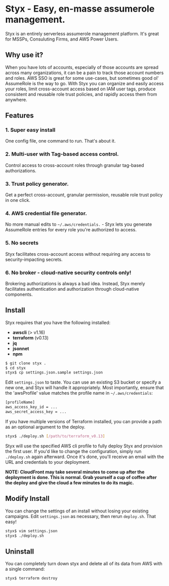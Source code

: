 # Styx - Easy, en-masse assumerole management.

Styx is an entirely serverless assumerole management platform. It's great for MSSPs, Consuluting Firms, and AWS Power Users.

## Why use it?

When you have lots of accounts, especially of those accounts are spread across many organizations, it can be a pain to track those account numbers and roles. AWS SSO is great for some use-cases, but sometimes good ol' AssumeRole is the way to go. With Styx you can organize and easily access your roles, limit cross-account access based on IAM user tags, produce consistent and reusable role trust policies, and rapidly access them from anywhere.

## Features

### 1. Super easy install

One config file, one command to run. That's about it.

### 2. Multi-user with Tag-based access control.

Control access to cross-account roles through granular tag-based authorizations.

### 3. Trust policy generator.

Get a perfect cross-account, granular permission, reusable role trust policy in one click.

### 4. AWS credential file generator.

No more manual edits to `~/.aws/credentials.` - Styx lets you generate AssumeRole entries for every role you're authorized to access.

### 5. No secrets

Styx facilitates cross-account access without requiring any access to security-impacting secrets. 

### 6. No broker - cloud-native security controls only!

Brokering authorizations is always a bad idea. Instead, Styx merely facilitates authentication and authorization through cloud-native components.

## Install

Styx requires that you have the following installed: 
* **awscli** (> v1.16)
* **terraform** (v0.13)
* **jq**
* **jsonnet**
* **npm**

```sh
$ git clone styx .
$ cd styx
styx$ cp settings.json.sample settings.json
```

Edit `settings.json` to taste. You can use an existing S3 bucket or specify a new one, and Styx will handle it appropriately. Most importantly, ensure that the 'awsProfile' value matches the profile name in `~/.aws/credentials`:

```sh
[profileName]
aws_access_key_id = ...
aws_secret_access_key = ...
```

If you have multiple versions of Terraform installed, you can provide a path as an optional argument to the deploy.

```sh
styx$ ./deploy.sh [/path/to/terraform_v0.13]
```

Styx will use the specified AWS cli profile to fully deploy Styx and provision the first user. If you'd like to change the configuration, simply run `./deploy.sh` again afterward. Once it's done, you'll receive an email with the URL and credentials to your deployment.

**NOTE: CloudFront may take several minutes to come up after the deployment is done. This is normal. Grab yourself a cup of coffee after the deploy and give the cloud a few minutes to do its magic.**

## Modify Install

You can change the settings of an install without losing your existing campaigns. Edit `settings.json` as necessary, then rerun `deploy.sh`. That easy!

```sh
styx$ vim settings.json
styx$ ./deploy.sh
```

## Uninstall

You can completely turn down styx and delete all of its data from AWS with a single command:

```sh
styx$ terraform destroy
```